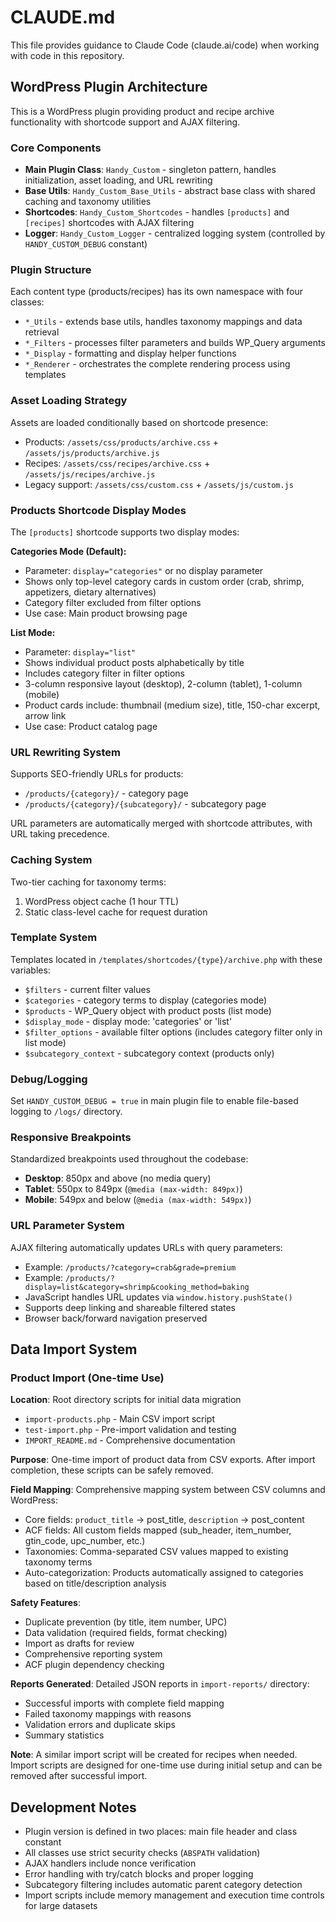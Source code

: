 # CLAUDE.md

This file provides guidance to Claude Code (claude.ai/code) when working with code in this repository.

## WordPress Plugin Architecture

This is a WordPress plugin providing product and recipe archive functionality with shortcode support and AJAX filtering.

### Core Components

- **Main Plugin Class**: `Handy_Custom` - singleton pattern, handles initialization, asset loading, and URL rewriting
- **Base Utils**: `Handy_Custom_Base_Utils` - abstract base class with shared caching and taxonomy utilities
- **Shortcodes**: `Handy_Custom_Shortcodes` - handles `[products]` and `[recipes]` shortcodes with AJAX filtering
- **Logger**: `Handy_Custom_Logger` - centralized logging system (controlled by `HANDY_CUSTOM_DEBUG` constant)

### Plugin Structure

Each content type (products/recipes) has its own namespace with four classes:
- `*_Utils` - extends base utils, handles taxonomy mappings and data retrieval
- `*_Filters` - processes filter parameters and builds WP_Query arguments  
- `*_Display` - formatting and display helper functions
- `*_Renderer` - orchestrates the complete rendering process using templates

### Asset Loading Strategy

Assets are loaded conditionally based on shortcode presence:
- Products: `/assets/css/products/archive.css` + `/assets/js/products/archive.js`
- Recipes: `/assets/css/recipes/archive.css` + `/assets/js/recipes/archive.js`  
- Legacy support: `/assets/css/custom.css` + `/assets/js/custom.js`

### Products Shortcode Display Modes

The `[products]` shortcode supports two display modes:

**Categories Mode (Default):**
- Parameter: `display="categories"` or no display parameter
- Shows only top-level category cards in custom order (crab, shrimp, appetizers, dietary alternatives)
- Category filter excluded from filter options
- Use case: Main product browsing page

**List Mode:**
- Parameter: `display="list"`
- Shows individual product posts alphabetically by title
- Includes category filter in filter options
- 3-column responsive layout (desktop), 2-column (tablet), 1-column (mobile)
- Product cards include: thumbnail (medium size), title, 150-char excerpt, arrow link
- Use case: Product catalog page

### URL Rewriting System

Supports SEO-friendly URLs for products:
- `/products/{category}/` - category page
- `/products/{category}/{subcategory}/` - subcategory page

URL parameters are automatically merged with shortcode attributes, with URL taking precedence.

### Caching System

Two-tier caching for taxonomy terms:
1. WordPress object cache (1 hour TTL)
2. Static class-level cache for request duration

### Template System

Templates located in `/templates/shortcodes/{type}/archive.php` with these variables:
- `$filters` - current filter values
- `$categories` - category terms to display (categories mode)
- `$products` - WP_Query object with product posts (list mode)
- `$display_mode` - display mode: 'categories' or 'list'
- `$filter_options` - available filter options (includes category filter only in list mode)
- `$subcategory_context` - subcategory context (products only)

### Debug/Logging

Set `HANDY_CUSTOM_DEBUG = true` in main plugin file to enable file-based logging to `/logs/` directory.

### Responsive Breakpoints

Standardized breakpoints used throughout the codebase:
- **Desktop**: 850px and above (no media query)
- **Tablet**: 550px to 849px (`@media (max-width: 849px)`)
- **Mobile**: 549px and below (`@media (max-width: 549px)`)

### URL Parameter System

AJAX filtering automatically updates URLs with query parameters:
- Example: `/products/?category=crab&grade=premium`
- Example: `/products/?display=list&category=shrimp&cooking_method=baking`
- JavaScript handles URL updates via `window.history.pushState()`
- Supports deep linking and shareable filtered states
- Browser back/forward navigation preserved

## Data Import System

### Product Import (One-time Use)

**Location**: Root directory scripts for initial data migration
- `import-products.php` - Main CSV import script
- `test-import.php` - Pre-import validation and testing
- `IMPORT_README.md` - Comprehensive documentation

**Purpose**: One-time import of product data from CSV exports. After import completion, these scripts can be safely removed.

**Field Mapping**: Comprehensive mapping system between CSV columns and WordPress:
- Core fields: `product_title` → post_title, `description` → post_content
- ACF fields: All custom fields mapped (sub_header, item_number, gtin_code, upc_number, etc.)
- Taxonomies: Comma-separated CSV values mapped to existing taxonomy terms
- Auto-categorization: Products automatically assigned to categories based on title/description analysis

**Safety Features**:
- Duplicate prevention (by title, item number, UPC)
- Data validation (required fields, format checking)
- Import as drafts for review
- Comprehensive reporting system
- ACF plugin dependency checking

**Reports Generated**: Detailed JSON reports in `import-reports/` directory:
- Successful imports with complete field mapping
- Failed taxonomy mappings with reasons
- Validation errors and duplicate skips
- Summary statistics

**Note**: A similar import script will be created for recipes when needed. Import scripts are designed for one-time use during initial setup and can be removed after successful import.

## Development Notes

- Plugin version is defined in two places: main file header and class constant
- All classes use strict security checks (`ABSPATH` validation)
- AJAX handlers include nonce verification
- Error handling with try/catch blocks and proper logging
- Subcategory filtering includes automatic parent category detection
- Import scripts include memory management and execution time controls for large datasets